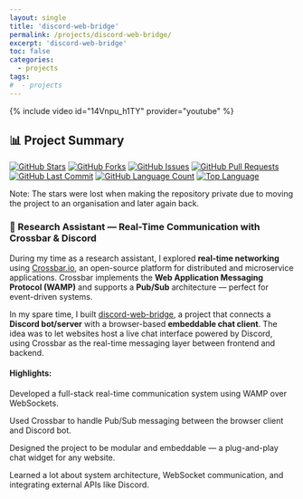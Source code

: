 ```yaml
---
layout: single
title: 'discord-web-bridge'
permalink: /projects/discord-web-bridge/
excerpt: 'discord-web-bridge'
toc: false
categories:
  - projects
tags:
#  - projects
---
```


{% include video id="14Vnpu_h1TY" provider="youtube" %}

## 📊 Project Summary

[![GitHub Stars](https://img.shields.io/github/stars/nntin/discord-web-bridge?style=flat-square)](https://github.com/nntin/discord-web-bridge/stargazers)
[![GitHub Forks](https://img.shields.io/github/forks/nntin/discord-web-bridge?style=flat-square)](https://github.com/nntin/discord-web-bridge/network)
[![GitHub Issues](https://img.shields.io/github/issues/nntin/discord-web-bridge?style=flat-square)](https://github.com/nntin/discord-web-bridge/issues)
[![GitHub Pull Requests](https://img.shields.io/github/issues-pr/nntin/discord-web-bridge?style=flat-square)](https://github.com/nntin/discord-web-bridge/pulls)
[![GitHub Last Commit](https://img.shields.io/github/last-commit/nntin/discord-web-bridge?style=flat-square)](https://github.com/nntin/discord-web-bridge/commits)
[![GitHub Language Count](https://img.shields.io/github/languages/count/nntin/discord-web-bridge?style=flat-square)](https://github.com/nntin/discord-web-bridge)
[![Top Language](https://img.shields.io/github/languages/top/nntin/discord-web-bridge?style=flat-square)](https://github.com/nntin/discord-web-bridge)

Note: The stars were lost when making the repository private due to moving the project to an organisation and later again back.

### 🧪 Research Assistant — Real-Time Communication with Crossbar & Discord

During my time as a research assistant, I explored **real-time networking** using [Crossbar.io](https://github.com/crossbario/crossbar), an open-source platform for distributed and microservice applications. Crossbar implements the **Web Application Messaging Protocol (WAMP)** and supports a **Pub/Sub** architecture — perfect for event-driven systems.

In my spare time, I built [discord-web-bridge](/../../discord-web-bridge), a project that connects a **Discord bot/server** with a browser-based **embeddable chat client**. The idea was to let websites host a live chat interface powered by Discord, using Crossbar as the real-time messaging layer between frontend and backend.

#### Highlights:

Developed a full-stack real-time communication system using WAMP over WebSockets.

Used Crossbar to handle Pub/Sub messaging between the browser client and Discord bot.

Designed the project to be modular and embeddable — a plug-and-play chat widget for any website.

Learned a lot about system architecture, WebSocket communication, and integrating external APIs like Discord.
